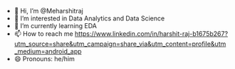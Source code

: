 - 👋 Hi, I’m @Meharshitraj
- 👀 I’m interested in Data Analytics and Data Science
- 🌱 I’m currently learning EDA 
- 📫 How to reach me https://www.linkedin.com/in/harshit-raj-b1675b267?utm_source=share&utm_campaign=share_via&utm_content=profile&utm_medium=android_app
- 😄 Pronouns: he/him
  

<!---
Meharshitraj/Meharshitraj is a ✨ special ✨ repository because its `README.md` (this file) appears on your GitHub profile.
You can click the Preview link to take a look at your changes.
--->
